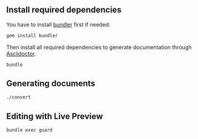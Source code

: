 ## Install required dependencies

You have to install [bundler](https://bundler.io) first if needed:

```bash
gem install bundler
```

Then install all required dependencies to generate documentation through [Asciidoctor](https://asciidoctor.org).

```bash
bundle
```

## Generating documents

```bash
./convert
```

## Editing with Live Preview

```bash
bundle exec guard
```
